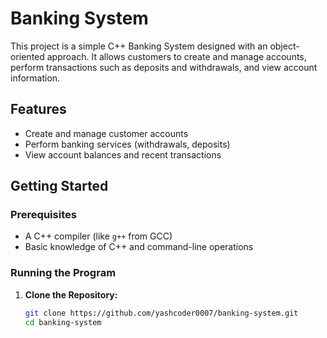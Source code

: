 # Banking System

This project is a simple C++ Banking System designed with an object-oriented approach. 
It allows customers to create and manage accounts, perform transactions such as deposits and withdrawals, 
and view account information.

## Features
- Create and manage customer accounts
- Perform banking services (withdrawals, deposits)
- View account balances and recent transactions

## Getting Started

### Prerequisites
- A C++ compiler (like `g++` from GCC)
- Basic knowledge of C++ and command-line operations

### Running the Program
1. **Clone the Repository:**
   ```bash
   git clone https://github.com/yashcoder0007/banking-system.git
   cd banking-system
